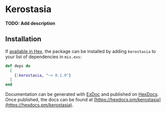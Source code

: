 # Kerostasia

**TODO: Add description**

## Installation

If [available in Hex](https://hex.pm/docs/publish), the package can be installed
by adding `kerostasia` to your list of dependencies in `mix.exs`:

```elixir
def deps do
  [
    {:kerostasia, "~> 0.1.0"}
  ]
end
```

Documentation can be generated with [ExDoc](https://github.com/elixir-lang/ex_doc)
and published on [HexDocs](https://hexdocs.pm). Once published, the docs can
be found at [https://hexdocs.pm/kerostasia](https://hexdocs.pm/kerostasia).

